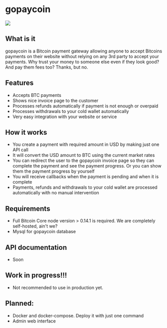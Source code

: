 # gopaycoin

![](https://github.com/stunndard/gopaycoin/blob/master/public/img/screenshot.png?raw=true)

## What is it
gopaycoin is a Bitcoin payment gateway allowing anyone to accept Bitcoins payments on their website without relying on any 3rd party
to accept your payments. Why trust your money to someone else even if they look good? And pay them fees too? Thanks, but no.

## Features
- Accepts BTC payments
- Shows nice invoice page to the customer
- Processes refunds automatically if payment is not enough or overpaid
- Processes withdrawals to your cold wallet automatically
- Very easy integration with your website or service

## How it works
- You create a payment with required amount in USD by making just one API call
- It will convert the USD amount to BTC using the current market rates
- You can redirect the user to the gopaycoin invoice page so they can complete the payment and see the payment progress. Or you can show them the payment progress by yourself
- You will receive callbacks when the payment is pending and when it is complete
- Payments, refunds and withdrawals to your cold wallet are processed automatically with no manual intervention

## Requirements
- Full Bitcoin Core node version > 0.14.1 is required. We are completely self-hosted, ain't we?
- Mysql for gopaycoin database

## API documentation
- Soon

## Work in progress!!!
- Not recommended to use in production yet.

## Planned:
- Docker and docker-compose. Deploy it with just one command
- Admin web interface

